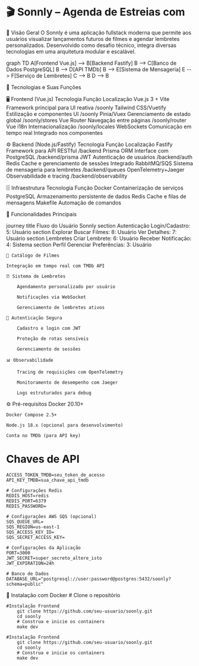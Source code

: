 # 🎬 Sonnly – Agenda de Estreias com 

🌟 Visão Geral
O Sonnly é uma aplicação fullstack moderna que permite aos usuários visualizar lançamentos futuros de filmes e agendar lembretes personalizados. Desenvolvido como desafio técnico, integra diversas tecnologias em uma arquitetura modular e escalável.

graph TD
    A[Frontend Vue.js] --> B[Backend Fastify]
    B --> C[Banco de Dados PostgreSQL]
    B --> D[API TMDb]
    B --> E[Sistema de Mensageria]
    E --> F[Serviço de Lembretes]
    C --> B
    D --> B

🚀 Tecnologias e Suas Funções

🖥️ Frontend (Vue.js)
    Tecnologia	Função	Localização
    Vue.js 3 + Vite	Framework principal para UI reativa	/soonly
    Tailwind CSS/Vuetify	Estilização e componentes UI	/soonly
    Pinia/Vuex	Gerenciamento de estado global	/soonly/stores
    Vue Router	Navegação entre páginas	/soonly/router
    Vue i18n	Internacionalização	/soonly/locales
    WebSockets	Comunicação em tempo real	Integrado nos componentes

⚙️ Backend (Node.js/Fastify)
    Tecnologia	Função	Localização
    Fastify	Framework para API RESTful	/backend
    Prisma ORM	Interface com PostgreSQL	/backend/prisma
    JWT	Autenticação de usuários	/backend/auth
    Redis	Cache e gerenciamento de sessões	Integrado
    RabbitMQ/SQS	Sistema de mensageria para lembretes	/backend/queues
    OpenTelemetry+Jaeger	Observabilidade e tracing	/backend/observability

🗄️ Infraestrutura
    Tecnologia	Função
    Docker	Containerização de serviços
    PostgreSQL	Armazenamento persistente de dados
    Redis	Cache e filas de mensagens
    Makefile	Automação de comandos

🧩 Funcionalidades Principais

journey
    title Fluxo do Usuário Sonnly
    section Autenticação
      Login/Cadastro: 5: Usuário
    section Explorar
      Buscar Filmes: 8: Usuário
      Ver Detalhes: 7: Usuário
    section Lembretes
      Criar Lembrete: 6: Usuário
      Receber Notificação: 4: Sistema
    section Perfil
      Gerenciar Preferências: 3: Usuário

    🎥 Catálogo de Filmes

    Integração em tempo real com TMDb API

    ⏰ Sistema de Lembretes

        Agendamento personalizado por usuário

        Notificações via WebSocket

        Gerenciamento de lembretes ativos

    🔐 Autenticação Segura

        Cadastro e login com JWT

        Proteção de rotas sensíveis

        Gerenciamento de sessões

    📊 Observabilidade

        Tracing de requisições com OpenTelemetry

        Monitoramento de desempenho com Jaeger

        Logs estruturados para debug

⚙️ Pré-requisitos
    Docker 20.10+

    Docker Compose 2.5+

    Node.js 18.x (opcional para desenvolvimento)

    Conta no TMDb (para API key)

# Chaves de API
    ACCESS_TOKEN_TMDB=seu_token_de_acesso
    API_KEY_TMDB=sua_chave_api_tmdb

    # Configurações Redis
    REDIS_HOST=redis
    REDIS_PORT=6379
    REDIS_PASSWORD=

    # Configurações AWS SQS (opcional)
    SQS_QUEUE_URL=
    SQS_REGION=us-east-1
    SQS_ACCESS_KEY_ID=
    SQS_SECRET_ACCESS_KEY=

    # Configurações da Aplicação
    PORT=3000
    JWT_SECRET=super_secreto_altere_isto
    JWT_EXPIRATION=24h

    # Banco de Dados
    DATABASE_URL="postgresql://user:password@postgres:5432/soonly?schema=public"

🚀 Instalação com Docker
    # Clone o repositório

    #Instalação Frontend
        git clone https://github.com/seu-usuario/soonly.git
        cd soonly
        # Construa e inicie os containers
        make dev

    #Instalação Frontend
        git clone https://github.com/seu-usuario/soonly.git
        cd soonly
        # Construa e inicie os containers
        make dev